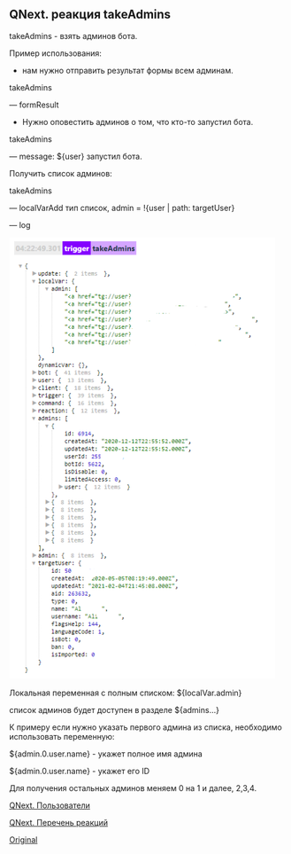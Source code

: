 ## QNext. реакция takeAdmins

takeAdmins - взять админов бота.



Пример использования:
* нам нужно отправить результат формы всем админам.

takeAdmins

— formResult
* Нужно оповестить админов о том, что кто-то запустил бота.

takeAdmins

— message: ${user} запустил бота.



Получить список админов:

takeAdmins

— localVarAdd тип список, admin = !{user | path: targetUser}

—  log

![](./1.png)

Локальная переменная с полным списком: ${localVar.admin}

список админов будет доступен в разделе ${admins...}

К примеру если нужно указать первого админа из списка, необходимо использовать переменную: 

${admin.0.user.name} - укажет полное имя админа

${admin.0.user.name} - укажет его ID

Для получения остальных админов меняем 0 на 1 и далее, 2,3,4.



[QNext. Пользователи](/docs-test/_export/admin/users-about)

[QNext. Перечень реакций](/docs-test/_export/reactions)
  
[Original](https://telegra.ph/QNext-admin-reaction-takeAdmins-05-09)